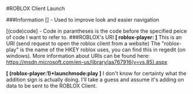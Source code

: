 #ROBLOX Client Launch

###Information
[] - Used to improve look and easier navigation

[(code)code] - Code in parantheses is the code before the specified peice of code I want to refer to.
###ROBLOX's URI
**[ roblox-player: ]**
  This is an URI (send request to open the roblox client from a website)
  The "roblox-play" is the name of the HKEY roblox uses, you can find this in regedit (on windows).
  More information about URIs can be found here: https://msdn.microsoft.com/en-us/library/aa767916(v=vs.85).aspx
  
**[ (roblox-player:1)+launchmode:play ]**
  I don't know for certainty what the addition sign is actually doing.
  I'll take a guess and assume it's adding on data to be sent to  the ROBLOX Client.
